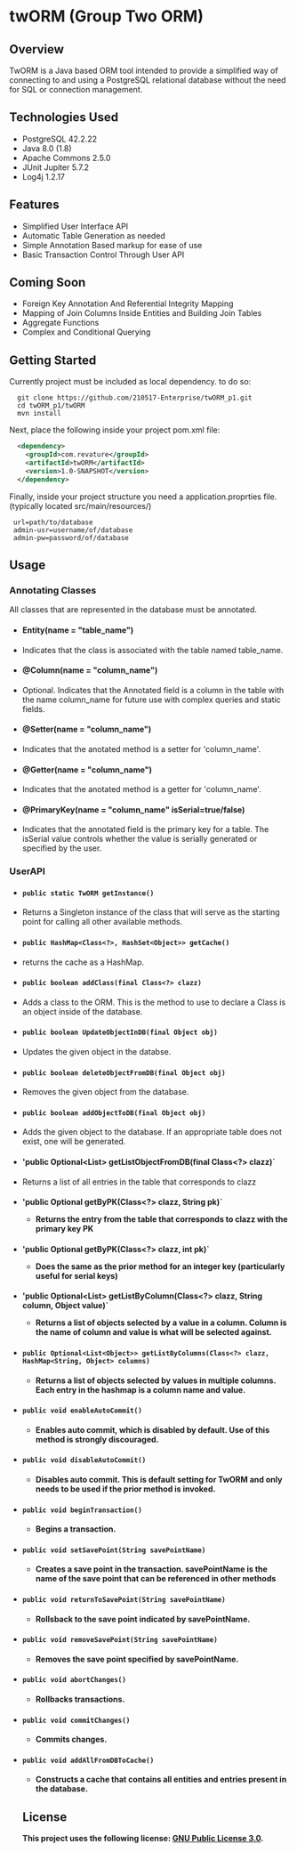 # twORM (Group Two ORM)

## Overview
TwORM is a Java based ORM tool intended to provide a simplified way of connecting to and using a PostgreSQL relational database without the need for SQL or connection management. 

## Technologies Used
* PostgreSQL 42.2.22
* Java 8.0 (1.8)
* Apache Commons 2.5.0
* JUnit Jupiter 5.7.2
* Log4j 1.2.17

## Features
* Simplified User Interface API
* Automatic Table Generation as needed
* Simple Annotation Based markup for ease of use
* Basic Transaction Control Through User API

## Coming Soon
* Foreign Key Annotation And Referential Integrity Mapping
* Mapping of Join Columns Inside Entities and Building Join Tables
* Aggregate Functions
* Complex and Conditional Querying

## Getting Started  
Currently project must be included as local dependency. to do so:
```shell
  git clone https://github.com/210517-Enterprise/twORM_p1.git
  cd twORM_p1/twORM
  mvn install
```

Next, place the following inside your project pom.xml file:
```XML
  <dependency>
    <groupId>com.revature</groupId>
    <artifactId>twORM</artifactId>
    <version>1.0-SNAPSHOT</version>
  </dependency>
```

Finally, inside your project structure you need a application.proprties file. 
 (typically located src/main/resources/)
 ``` 
  url=path/to/database
  admin-usr=username/of/database
  admin-pw=password/of/database  
  ```
## Usage
### Annotating Classes
All classes that are represented in the database must be annotated.
- #### Entity(name = "table_name")
 - Indicates that the class is associated with the table named table_name.
- #### @Column(name = "column_name")  
 - Optional. Indicates that the Annotated field is a column in the table with the name column_name for future use with complex queries and static fields.
- #### @Setter(name = "column_name")  
 - Indicates that the anotated method is a setter for 'column_name'.  
- #### @Getter(name = "column_name")  
 - Indicates that the anotated method is a getter for 'column_name'.  
- #### @PrimaryKey(name = "column_name" isSerial=true/false) 
 - Indicates that the annotated field is the primary key for a table. The isSerial value controls whether the value is serially generated or specified by the user.

### UserAPI
- #### `public static TwORM getInstance()`
 - Returns a Singleton instance of the class that will serve as the starting point for calling all other available methods.
- #### `public HashMap<Class<?>, HashSet<Object>> getCache()`  
 - returns the cache as a HashMap.  
- #### `public boolean addClass(final Class<?> clazz)`  
 - Adds a class to the ORM. This is the method to use to declare a Class is an object inside of the database.  
- #### `public boolean UpdateObjectInDB(final Object obj)`  
 - Updates the given object in the databse.
- #### `public boolean deleteObjectFromDB(final Object obj)`  
 - Removes the given object from the database.  
- #### `public boolean addObjectToDB(final Object obj)`  
 - Adds the given object to the database. If an appropriate table does not exist, one will be generated.
- #### 'public Optional<List<Class>> getListObjectFromDB(final Class<?> clazz)`
 - Returns a list of all entries in the table that corresponds to clazz
- #### 'public Optional<Object> getByPK(Class<?> clazz, String pk)`
  - Returns the entry from the table that corresponds to clazz with the primary key PK
- #### 'public Optional<Object> getByPK(Class<?> clazz, int pk)`
  - Does the same as the prior method for an integer key (particularly useful for serial keys)
- #### 'public Optional<List<Object>> getListByColumn(Class<?> clazz, String column, Object value)`
  - Returns a list of objects selected by a value in a column. Column is the name of column and value is what will be selected against.
- #### `public Optional<List<Object>> getListByColumns(Class<?> clazz, HashMap<String, Object> columns)`
  - Returns a list of objects selected by values in multiple columns. Each entry in the hashmap is a column name and value.
- #### `public void enableAutoCommit()`
  - Enables auto commit, which is disabled by default. Use of this method is strongly discouraged.
- #### `public void disableAutoCommit()`
  - Disables auto commit. This is default setting for TwORM and only needs to be used if the prior method is invoked.
- #### `public void beginTransaction()`
  - Begins a transaction.
- #### `public void setSavePoint(String savePointName)`
  - Creates a save point in the transaction. savePointName is the name of the save point that can be referenced in other methods
- #### `public void returnToSavePoint(String savePointName)`
  - Rollsback to the save point indicated by savePointName.
- #### `public void removeSavePoint(String savePointName)`
  - Removes the save point specified by savePointName.
- #### `public void abortChanges()`
  - Rollbacks transactions.
- #### `public void commitChanges()`
  - Commits changes.
- #### `public void addAllFromDBToCache()`
  - Constructs a cache that contains all entities and entries present in the database.

## License

This project uses the following license: [GNU Public License 3.0](https://www.gnu.org/licenses/gpl-3.0.en.html).
